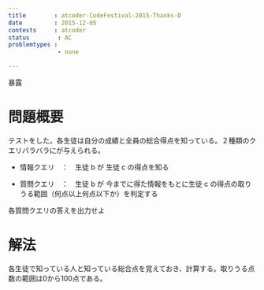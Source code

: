 ```yaml
---
title        : atcoder-CodeFestival-2015-Thanks-D
date         : 2015-12-05
contests     : atcoder
status        : AC
problemtypes :
              - none

---
```


暴露

<!--more-->

# 問題概要

  テストをした。各生徒は自分の成績と全員の総合得点を知っている。２種類のクエリバラバラにが与えられる。

- 情報クエリ　：　生徒 b が 生徒 c の得点を知る

- 質問クエリ　：　生徒 b が 今までに得た情報をもとに生徒 c の得点の取りうる範囲（何点以上何点以下か）を判定する

各質問クエリの答えを出力せよ

# 解法

  各生徒で知っている人と知っている総合点を覚えておき、計算する。取りうる点数の範囲は0から100点である。
  
